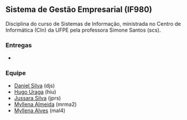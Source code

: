 ## Sistema de Gestão Empresarial (IF980)

Disciplina do curso de Sistemas de Informação, ministrada no Centro de Informática (CIn) da UFPE pela professora Simone Santos (scs). 

### Entregas
- 

### Equipe
- [Daniel Silva](https://github.com/shirubadan) (djs)
- [Hugo Uraga](https://github.com/hugouraga) (hiu)
- [Jussara Silva](https://github.com/jussararodrigues) (jprs)
- [Myllena Almeida](https://github.com/MyllenaAlmeida) (mrma2)
- [Myllena Alves](#) (mal4)

